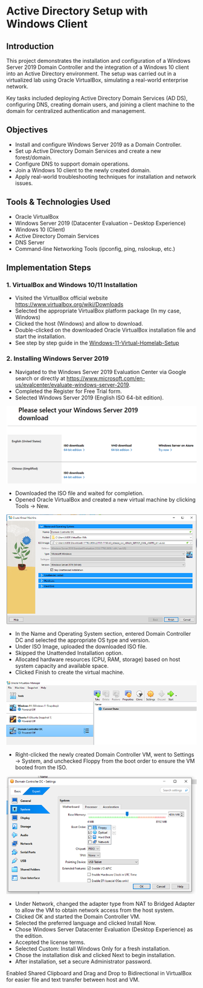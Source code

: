 # Active Directory Setup with Windows Client

## Introduction

This project demonstrates the installation and configuration of a Windows Server 2019 Domain Controller and the integration of a Windows 10 client into an Active Directory environment.
The setup was carried out in a virtualized lab using Oracle VirtualBox, simulating a real-world enterprise network.

Key tasks included deploying Active Directory Domain Services (AD DS), configuring DNS, creating domain users, and joining a client machine to the domain for centralized authentication and management.

## Objectives

- Install and configure Windows Server 2019 as a Domain Controller.
- Set up Active Directory Domain Services and create a new forest/domain.
- Configure DNS to support domain operations.
- Join a Windows 10 client to the newly created domain.
- Apply real-world troubleshooting techniques for installation and network issues.

## Tools & Technologies Used

- Oracle VirtualBox
- Windows Server 2019 (Datacenter Evaluation – Desktop Experience)
- Windows 10 (Client)
- Active Directory Domain Services
- DNS Server
- Command-line Networking Tools (ipconfig, ping, nslookup, etc.)

## Implementation Steps

### 1. VirtualBox and Windows 10/11 Installation
-	Visited the VirtualBox official website https://www.virtualbox.org/wiki/Downloads
-	Selected the appropriate VirtualBox platform package (In my case, Windows) 
-	Clicked the host (Windows) and allow to download.
-	Double-clicked on the downloaded Oracle VirtualBox installation file and start the installation.
-	See step by step guide in the [Windows-11-Virtual-Homelab-Setup](https://github.com/Judeorabueze/Windows-11-Virtual-Homelab-Setup)

### 2. Installing Windows Server 2019

- Navigated to the Windows Server 2019 Evaluation Center via Google search or directly at https://www.microsoft.com/en-us/evalcenter/evaluate-windows-server-2019.
- Completed the Register for Free Trial form.
- Selected Windows Server 2019 (English ISO 64-bit edition).

![Windows Server](https://github.com/Judeorabueze/Active-Directory-Setup-with-Windows-10-Client/blob/main/Windows%20server.png)

- Downloaded the ISO file and waited for completion.
- Opened Oracle VirtualBox and created a new virtual machine by clicking Tools → New.

![Windows server vm](https://github.com/Judeorabueze/Active-Directory-Setup-with-Windows-10-Client/blob/main/Virtual%20Machine%20name.png)

- In the Name and Operating System section, entered Domain Controller DC and selected the appropriate OS type and version.
- Under ISO Image, uploaded the downloaded ISO file.
- Skipped the Unattended Installation option.
- Allocated hardware resources (CPU, RAM, storage) based on host system capacity and available space.
- Clicked Finish to create the virtual machine.

![Domain Controller](https://github.com/Judeorabueze/Active-Directory-Setup-with-Windows-10-Client/blob/main/Domain%20controller.png)

- Right-clicked the newly created Domain Controller VM, went to Settings → System, and unchecked Floppy from the boot order to ensure the VM booted from the ISO.

![boot](https://github.com/Judeorabueze/Active-Directory-Setup-with-Windows-10-Client/blob/main/System%20boot.png)

- Under Network, changed the adapter type from NAT to Bridged Adapter to allow the VM to obtain network access from the host system.
- Clicked OK and started the Domain Controller VM.
- Selected the preferred language and clicked Install Now.
- Chose Windows Server Datacenter Evaluation (Desktop Experience) as the edition.
- Accepted the license terms.
- Selected Custom: Install Windows Only for a fresh installation.
- Chose the installation disk and clicked Next to begin installation.
- After installation, set a secure Administrator password.

Enabled Shared Clipboard and Drag and Drop to Bidirectional in VirtualBox for easier file and text transfer between host and VM.
